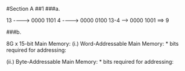 #Section A
##1
###a.

13 ----> 0000 1101
4  ----> 0000 0100
13-4 --> 0000 1001 ==> 9

###b.

8G x 15-bit Main Memory:
(i.) Word-Addressable Main Memory:
	* bits required for addressing:

(ii.) Byte-Addressable Main Memory:
	* bits required for addressing:
